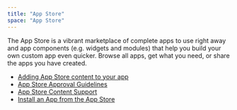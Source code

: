 ```yaml
---
title: "App Store"
space: "App Store"
---
```

The App Store is a vibrant marketplace of complete apps to use right away and app components (e.g. widgets and modules) that help you build your own custom app even quicker. Browse all apps, get what you need, or share the apps you have created.

*   [Adding App Store content to your app](/appstore/adding-app-store-content-to-your-app)
*   [App Store Approval Guidelines](/appstore/app-store-approval-guidelines)
*   [App Store Content Support](/appstore/app-store-content-support)
*   [Install an App from the App Store](/appstore/install-an-app-from-the-app-store)
